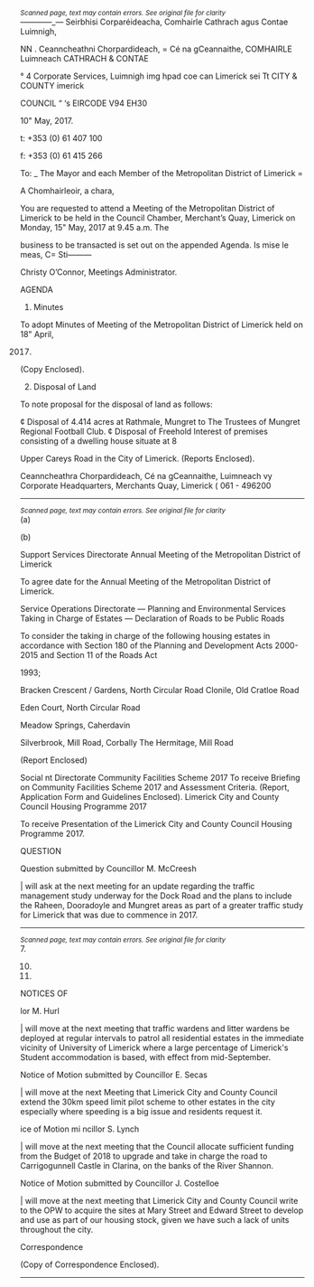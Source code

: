 *<small>Scanned page, text may contain errors. See original file for clarity</small>*  
_———_—_— Seirbhisi Corparéideacha,
Comhairle Cathrach agus Contae Luimnigh,

NN . Ceanncheathni Chorpardideach,
= Cé na gCeannaithe,
COMHAIRLE Luimneach
CATHRACH & CONTAE

° 4 Corporate Services,
Luimnigh img hpad coe can
Limerick sei Tt
CITY & COUNTY imerick

COUNCIL “
‘s EIRCODE V94 EH30

10" May, 2017.

t: +353 (0) 61 407 100

f: +353 (0) 61 415 266

To: _ The Mayor and each Member of the Metropolitan District of Limerick =

A Chomhairleoir, a chara,

You are requested to attend a Meeting of the Metropolitan District of Limerick to be held in the
Council Chamber, Merchant’s Quay, Limerick on Monday, 15" May, 2017 at 9.45 a.m. The

business to be transacted is set out on the appended Agenda.
Is mise le meas,
C= Sti———

Christy O’Connor,
Meetings Administrator.

AGENDA

1. Minutes

To adopt Minutes of Meeting of the Metropolitan District of Limerick held on 18" April,

2017.
(Copy Enclosed).

2. Disposal of Land

To note proposal for the disposal of land as follows:

¢ Disposal of 4.414 acres at Rathmale, Mungret to The Trustees of Mungret Regional
Football Club.
¢ Disposal of Freehold Interest of premises consisting of a dwelling house situate at 8

Upper Careys Road in the City of Limerick.
(Reports Enclosed).

Ceanncheathra Chorpardideach, Cé na gCeannaithe, Luimneach vy
Corporate Headquarters, Merchants Quay, Limerick ( 061 - 496200

---
*<small>Scanned page, text may contain errors. See original file for clarity</small>*  
(a)

(b)

Support Services Directorate
Annual Meeting of the Metropolitan District of Limerick

To agree date for the Annual Meeting of the Metropolitan District of Limerick.

Service Operations Directorate — Planning and Environmental Services
Taking in Charge of Estates — Declaration of Roads to be Public Roads

To consider the taking in charge of the following housing estates in accordance with Section
180 of the Planning and Development Acts 2000-2015 and Section 11 of the Roads Act

1993;

Bracken Crescent / Gardens, North Circular Road
Clonile, Old Cratloe Road

Eden Court, North Circular Road

Meadow Springs, Caherdavin

Silverbrook, Mill Road, Corbally
The Hermitage, Mill Road

(Report Enclosed)

Social nt Directorate
Community Facilities Scheme 2017
To receive Briefing on Community Facilities Scheme 2017 and Assessment Criteria.
(Report, Application Form and Guidelines Enclosed).
Limerick City and County Council Housing Programme 2017

To receive Presentation of the Limerick City and County Council Housing Programme 2017.

QUESTION

Question submitted by Councillor M. McCreesh

| will ask at the next meeting for an update regarding the traffic management study
underway for the Dock Road and the plans to include the Raheen, Dooradoyle and Mungret
areas as part of a greater traffic study for Limerick that was due to commence in 2017.

---
*<small>Scanned page, text may contain errors. See original file for clarity</small>*  
7.

10.

11.

NOTICES OF

lor M. Hurl

| will move at the next meeting that traffic wardens and litter wardens be deployed at
regular intervals to patrol all residential estates in the immediate vicinity of University of
Limerick where a large percentage of Limerick's Student accommodation is based, with
effect from mid-September.

Notice of Motion submitted by Councillor E. Secas

| will move at the next Meeting that Limerick City and County Council extend the 30km
speed limit pilot scheme to other estates in the city especially where speeding is a big issue
and residents request it.

ice of Motion mi ncillor S. Lynch

| will move at the next meeting that the Council allocate sufficient funding from the Budget
of 2018 to upgrade and take in charge the road to Carrigogunnell Castle in Clarina, on the
banks of the River Shannon.

Notice of Motion submitted by Councillor J. Costelloe

| will move at the next meeting that Limerick City and County Council write to the OPW to
acquire the sites at Mary Street and Edward Street to develop and use as part of our
housing stock, given we have such a lack of units throughout the city.

Correspondence

(Copy of Correspondence Enclosed).

---
